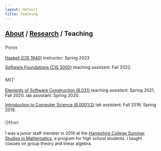 ```yaml
---
layout: default
title: Teaching
---
```


## [About](https://jwshi21.github.io/) / [Research](https://jwshi21.github.io/research.html) / Teaching

### <span style="color:gray">Penn</span>

[Haskell (CIS 1940)](https://www.seas.upenn.edu/~cis1940/)
instructor: Spring 2023

[Software Foundations (CIS 5000)](https://www.seas.upenn.edu/~cis5000/)
teaching assistant: Fall 2022.

### <span style="color:gray">MIT</span>

[Elements of Software Construction (6.031)](https://web.mit.edu/6.031)
teaching assistant: Spring 2021, Fall 2020.
lab assistant: Spring 2020.

[Introduction to Computer Science (6.0001/2)](https://sicp-s1.mit.edu/)
lab assistant: Fall 2019, Spring 2019.

### <span style="color:gray">Other</span>

I was a junior staff member in 2019 at the [Hampshire College Summer Studies in Mathematics](https://hcssim.org/), a program for high school students. I taught classes on group theory and linear algebra.

